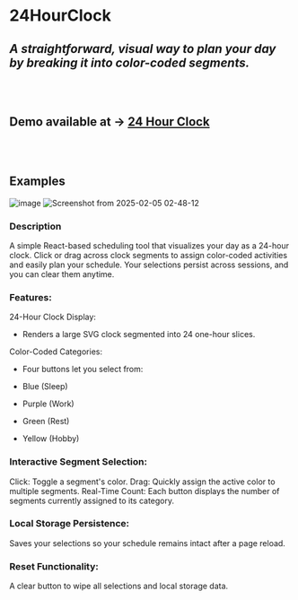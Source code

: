 # 24HourClock

## _A straightforward, visual way to plan your day by breaking it into color-coded segments._

<br><br>

## Demo available at -> [24 Hour Clock](https://itscaveman.github.io/24HourClock/)

<br><br>

##  Examples

![image](https://github.com/user-attachments/assets/fc9b7042-ea4f-4a22-8211-d2ae86ffe5b6)
![Screenshot from 2025-02-05 02-48-12](https://github.com/user-attachments/assets/e7428243-b2bc-430c-8cfb-251275e3e1f7)



### Description

A simple React-based scheduling tool that visualizes your day as a 24-hour clock. Click or drag across clock segments to assign color-coded activities and easily plan your schedule. Your selections persist across sessions, and you can clear them anytime.

### Features:

24-Hour Clock Display:
- Renders a large SVG clock segmented into 24 one-hour slices.

Color-Coded Categories:
- Four buttons let you select from:

- Blue (Sleep)
- Purple (Work)
- Green (Rest)
- Yellow (Hobby)


### Interactive Segment Selection:

Click: Toggle a segment's color.
Drag: Quickly assign the active color to multiple segments.
Real-Time Count:
Each button displays the number of segments currently assigned to its category.

### Local Storage Persistence:
Saves your selections so your schedule remains intact after a page reload.

### Reset Functionality:
A clear button to wipe all selections and local storage data.


